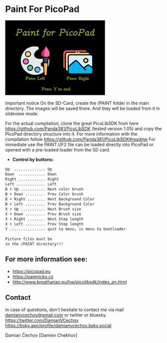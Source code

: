 # Paint For PicoPad

![alt text](https://github.com/DamianVCechov/PaintForPicoPad/blob/main/PAINT.PNG)

Important notice
On the SD-Card, create the /PAINT folder in the main directory. The images will be saved there. And they will be loaded from it in slideview mode.

For the actual compilation, clone the great PicoLibSDK from here https://github.com/Panda381/PicoLibSDK (tested version 1.05) and copy the PicoPad directory structure into it.
For more information with the compilation follow https://github.com/Panda381/PicoLibSDK#readme
For immediate use the PAINT.UF2 file can be loaded directly into PicoPad or opened with a pre-loaded loader from the SD card.


- **Control by buttons:**
```
Up  .............. Up
Down  ............ Down
Right ............ Right
Left ............. Left
B + Up ........... Next color brush
B + Down ......... Prev Color brush
B + Right ........ Next Background Color
B + Left ......... Prev Background Color
X + Up ........... Next Brush size
X + Down ......... Prev Brush size
X + Right ........ Next Step length
X + Left ......... Prev Step length
Y ................ quit to menu, in menu to bootloader

Picture files must be
in the /PAINT directory!!!
```

## For more information see:

- https://picopad.eu
- https://pajenicko.cz
- http://www.breatharian.eu/hw/picolibsdk/index_en.html

## Contact
In case of questions, don't hesitate to contact me via mail damianvcechov@gmail.com or twitter or bluesky.
https://twitter.com/DamianVCechov
https://bsky.app/profile/damianvcechov.bsky.social

Damian Čechov [Damien Chekhov]
